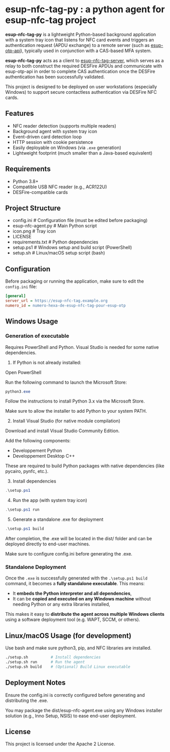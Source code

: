 # esup-nfc-tag-py : a python agent for esup-nfc-tag project

**esup-nfc-tag-py** is a lightweight Python-based background application with a system tray icon that listens for NFC card events and triggers an authentication request (APDU exchange) to a remote server (such as [esup-otp-api](https://github.com/EsupPortail/esup-otp-api)), typically used in conjunction with a CAS-based MFA system.

**esup-nfc-tag-py** acts as a client to [esup-nfc-tag-server](https://github.com/EsupPortail/esup-nfc-tag-server), which serves as a relay to both construct the required DESFire APDUs and communicate with esup-otp-api in order to complete CAS authentication once the DESFire authentication has been successfully validated.

This project is designed to be deployed on user workstations (especially Windows) to support secure contactless authentication via DESFire NFC cards.

## Features

- NFC reader detection (supports multiple readers)
- Background agent with system tray icon
- Event-driven card detection loop
- HTTP session with cookie persistence
- Easily deployable on Windows (via `.exe` generation)
- Lightweight footprint (much smaller than a Java-based equivalent)

## Requirements

- Python 3.8+
- Compatible USB NFC reader (e.g., ACR122U)
- DESFire-compatible cards

## Project Structure

- config.ini # Configuration file (must be edited before packaging)
- esup-nfc-agent.py # Main Python script
- icon.png # Tray icon
- LICENSE
- requirements.txt # Python dependencies
- setup.ps1 # Windows setup and build script (PowerShell)
- setup.sh # Linux/macOS setup script (bash)


## Configuration

Before packaging or running the application, make sure to edit the `config.ini` file:

```ini
[general]
server_url = https://esup-nfc-tag.example.org
numero_id = numero-hexa-de-esup-nfc-tag-pour-esup-otp
```

## Windows Usage

### Generation of executable

Requires PowerShell and Python. Visual Studio is needed for some native dependencies.

1. If Python is not already installed:

Open PowerShell

Run the following command to launch the Microsoft Store:

```powershell
python3.exe
```

Follow the instructions to install Python 3.x via the Microsoft Store.

Make sure to allow the installer to add Python to your system PATH.

2. Install Visual Studio (for native module compilation)

Download and install Visual Studio Community Edition.

Add the following components:

- Developpement Python
- Developpement Desktop C++

These are required to build Python packages with native dependencies (like pycairo, pynfc, etc.).

3. Install dependencies
```powershell
.\setup.ps1
```

4. Run the app (with system tray icon)
```powershell
.\setup.ps1 run
```

5. Generate a standalone .exe for deployment
```powershell
.\setup.ps1 build
```

After completion, the .exe will be located in the dist/ folder and can be deployed directly to end-user machines.

Make sure to configure config.ini before generating the .exe.

### Standalone Deployment

Once the `.exe` is successfully generated with the `.\setup.ps1 build` command, it becomes a **fully standalone executable**. This means:

- It **embeds the Python interpreter and all dependencies**,
- It can be **copied and executed on any Windows machine** without needing Python or any extra libraries installed,

This makes it easy to **distribute the agent across multiple Windows clients** using a software deployment tool (e.g. WAPT, SCCM, or others).

## Linux/macOS Usage (for development)
Use bash and make sure python3, pip, and NFC libraries are installed.
```bash
./setup.sh          # Install dependencies
./setup.sh run      # Run the agent
./setup.sh build    # (Optional) Build Linux executable
```

## Deployment Notes
Ensure the config.ini is correctly configured before generating and distributing the .exe.

You may package the dist/esup-nfc-agent.exe using any Windows installer solution (e.g., Inno Setup, NSIS) to ease end-user deployment.

## License
This project is licensed under the Apache 2 License.
